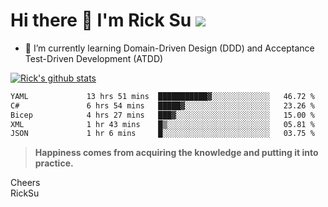 # Hi there 👋 I'm Rick Su ![](https://komarev.com/ghpvc/?username=ricksu978)
<!--
**ricksu978/ricksu978** is a ✨ _special_ ✨ repository because its `README.md` (this file) appears on your GitHub profile.

Here are some ideas to get you started:

- 🔭 I’m currently working on ...
-->
- 🌱 I’m currently learning Domain-Driven Design (DDD) and Acceptance Test-Driven Development (ATDD)
<!--
- 👯 I’m looking to collaborate on ...
- 🤔 I’m looking for help with ...
- 💬 Ask me about ...
- 📫 How to reach me: ...
- 😄 Pronouns: ...
- ⚡ Fun fact: ...
-->
[![Rick's github stats](https://github-readme-stats.vercel.app/api?username=ricksu978&theme=dark)](https://github.com/ricksu978/ricksu978)

<!--START_SECTION:waka-->

```txt
YAML             13 hrs 51 mins  ███████████▓░░░░░░░░░░░░░   46.72 %
C#               6 hrs 54 mins   █████▓░░░░░░░░░░░░░░░░░░░   23.26 %
Bicep            4 hrs 27 mins   ███▓░░░░░░░░░░░░░░░░░░░░░   15.00 %
XML              1 hr 43 mins    █▒░░░░░░░░░░░░░░░░░░░░░░░   05.81 %
JSON             1 hr 6 mins     █░░░░░░░░░░░░░░░░░░░░░░░░   03.75 %
```

<!--END_SECTION:waka-->

> **Happiness comes from acquiring the knowledge and putting it into practice.**

Cheers  
RickSu 
